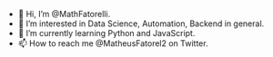 - 👋 Hi, I’m @MathFatorelli.
- 👀 I’m interested in Data Science, Automation, Backend in general.
- 🌱 I’m currently learning Python and JavaScript.
- 📫 How to reach me @MatheusFatorel2 on Twitter.

<!---
MathFatorelli/MathFatorelli is a ✨ special ✨ repository because its `README.md` (this file) appears on your GitHub profile.
You can click the Preview link to take a look at your changes.
--->
